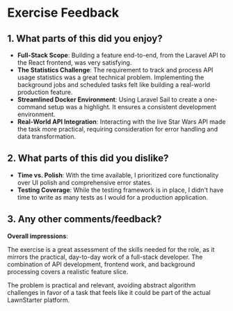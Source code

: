 # Exercise Feedback

## 1. What parts of this did you enjoy?

* **Full-Stack Scope**: Building a feature end-to-end, from the Laravel API to the React frontend, was very satisfying.
* **The Statistics Challenge**: The requirement to track and process API usage statistics was a great technical problem. Implementing the background jobs and scheduled tasks felt like building a real-world production feature.
* **Streamlined Docker Environment**: Using Laravel Sail to create a one-command setup was a highlight. It ensures a consistent development environment.
* **Real-World API Integration**: Interacting with the live Star Wars API made the task more practical, requiring consideration for error handling and data transformation.

## 2. What parts of this did you dislike?

* **Time vs. Polish**: With the time available, I prioritized core functionality over UI polish and comprehensive error states.
* **Testing Coverage**: While the testing framework is in place, I didn't have time to write as many tests as I would for a production application.

## 3. Any other comments/feedback?

**Overall impressions**:

The exercise is a great assessment of the skills needed for the role, as it mirrors the practical, day-to-day work of a full-stack developer. The combination of API development, frontend work, and background processing covers a realistic feature slice.

The problem is practical and relevant, avoiding abstract algorithm challenges in favor of a task that feels like it could be part of the actual LawnStarter platform.

